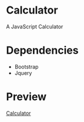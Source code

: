 # Calculator
A JavaScript Calculator

# Dependencies
* Bootstrap
* Jquery

# Preview
<a href="https://ganeshmkumar.github.io/Calculator">Calculator</a>

